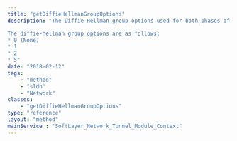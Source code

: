 ```yaml
---
title: "getDiffieHellmanGroupOptions"
description: "The Diffie-Hellman group options used for both phases of the negotiation process. 

The diffie-hellman group options are as follows: 
* 0 (None)
* 1
* 2
* 5"
date: "2018-02-12"
tags:
    - "method"
    - "sldn"
    - "Network"
classes:
    - "getDiffieHellmanGroupOptions"
type: "reference"
layout: "method"
mainService : "SoftLayer_Network_Tunnel_Module_Context"
---
```

